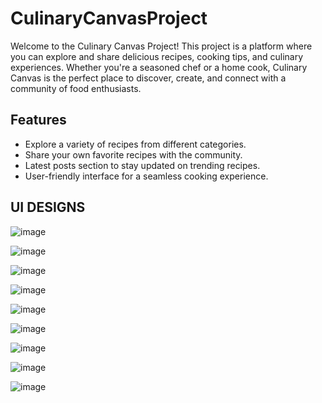 # CulinaryCanvasProject

Welcome to the Culinary Canvas Project! This project is a platform where you can explore and share delicious recipes, cooking tips, and culinary experiences. Whether you're a seasoned chef or a home cook, Culinary Canvas is the perfect place to discover, create, and connect with a community of food enthusiasts.

## Features

- Explore a variety of recipes from different categories.
- Share your own favorite recipes with the community.
- Latest posts section to stay updated on trending recipes.
- User-friendly interface for a seamless cooking experience.

## UI DESIGNS

![image](https://github.com/NeemaRhonnahMkenda/CulinaryCanvasProject/assets/115183776/2505e7c4-3ee0-419c-8f19-8b0129164955)

![image](https://github.com/NeemaRhonnahMkenda/CulinaryCanvasProject/assets/115183776/ed0eee70-98cc-4e31-8766-7fe2816631a7)

![image](https://github.com/NeemaRhonnahMkenda/CulinaryCanvasProject/assets/115183776/952d435f-ac07-435e-abe8-874abe87d3f5)

![image](https://github.com/NeemaRhonnahMkenda/CulinaryCanvasProject/assets/115183776/f7eec9f3-9bab-4892-b603-0cc87466b5f7)

![image](https://github.com/NeemaRhonnahMkenda/CulinaryCanvasProject/assets/115183776/2af90f93-d141-414b-abbe-efac9ae21530)

![image](https://github.com/NeemaRhonnahMkenda/CulinaryCanvasProject/assets/115183776/ce954387-e31b-4750-82c6-474d7dfea6d0)

![image](https://github.com/NeemaRhonnahMkenda/CulinaryCanvasProject/assets/115183776/46fa4aab-2a21-4aff-bca3-f21021b6541f)

![image](https://github.com/NeemaRhonnahMkenda/CulinaryCanvasProject/assets/115183776/8c6a7ab5-f90d-409c-9625-69d7686c1b80)

![image](https://github.com/NeemaRhonnahMkenda/CulinaryCanvasProject/assets/115183776/d77554ea-2e64-4624-a0ea-5a13a2a647b7)
